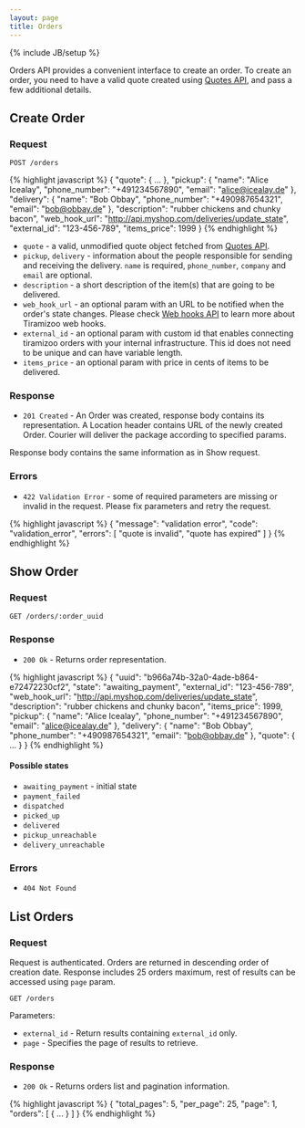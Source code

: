 ```yaml
---
layout: page
title: Orders
---
```

{% include JB/setup %}

Orders API provides a convenient interface to create an
order. To create an order, you need to have a valid quote created
using
[Quotes API](/quotes.html),
and pass a few additional details.

Create Order
------------

### Request

```
POST /orders
```

{% highlight javascript %}
{
  "quote": { ... },
  "pickup": {
    "name": "Alice Icealay",
    "phone_number": "+491234567890",
    "email": "alice@icealay.de"
  },
  "delivery": {
    "name": "Bob Obbay",
    "phone_number": "+490987654321",
    "email": "bob@obbay.de"
  },
  "description": "rubber chickens and chunky bacon",
  "web_hook_url": "http://api.myshop.com/deliveries/update_state",
  "external_id": "123-456-789",
  "items_price": 1999
}
{% endhighlight %}

* `quote` - a valid, unmodified quote object fetched from
  [Quotes API](https://github.com/tiramizoo/dev.tiramizoo.com/blob/master/sections/quotes.md).
* `pickup`, `delivery` - information about the people responsible for
  sending and receiving the delivery. `name` is required,
  `phone_number`, `company` and `email` are optional.
* `description` - a short description of the item(s) that are going to
  be delivered.
* `web_hook_url` - an optional param with an URL to be notified when the
  order's state changes. Please check
  [Web hooks API](/tiramizoo/dev.tiramizoo.com/blob/master/sections/web_hooks.md)
  to learn more about Tiramizoo web hooks.
* `external_id` - an optional param with custom id that enables connecting
  tiramizoo orders with your internal infrastructure. This id does not need
  to be unique and can have variable length.
* `items_price` - an optional param with price in cents of items to be delivered.

### Response

* `201 Created` - An Order was created, response body contains its
  representation. A Location header contains URL of the newly created
  Order. Courier will deliver the package according to specified
  params.

Response body contains the same information as in Show request.

### Errors

* `422 Validation Error` - some of required parameters are missing or
  invalid in the request. Please fix parameters and retry the request.

{% highlight javascript %}
{
  "message": "validation error",
  "code": "validation_error",
  "errors": [
    "quote is invalid",
    "quote has expired"
  ]
}
{% endhighlight %}

Show Order
------------

### Request

```
GET /orders/:order_uuid
```

### Response

* `200 Ok` - Returns order representation.

{% highlight javascript %}
{
  "uuid": "b966a74b-32a0-4ade-b864-e72472230cf2",
  "state": "awaiting_payment",
  "external_id": "123-456-789",
  "web_hook_url": "http://api.myshop.com/deliveries/update_state",
  "description": "rubber chickens and chunky bacon",
  "items_price": 1999,
  "pickup": {
    "name": "Alice Icealay",
    "phone_number": "+491234567890",
    "email": "alice@icealay.de"
  },
  "delivery": {
    "name": "Bob Obbay",
    "phone_number": "+490987654321",
    "email": "bob@obbay.de"
  },
  "quote": { ... }
}
{% endhighlight %}

#### Possible states

* `awaiting_payment` - initial state
* `payment_failed`
* `dispatched`
* `picked_up`
* `delivered`
* `pickup_unreachable`
* `delivery_unreachable`

### Errors

* `404 Not Found`

List Orders
------------

### Request

Request is authenticated. Orders are returned in descending order of creation date. Response includes 25 orders maximum, rest of results can be accessed using `page` param.

```
GET /orders
```

Parameters:

* `external_id` - Return results containing `external_id` only.
* `page` - Specifies the page of results to retrieve.

### Response

* `200 Ok` - Returns orders list and pagination information.

{% highlight javascript %}
{
  "total_pages": 5,
  "per_page": 25,
  "page": 1,
  "orders": [
    { ... }
  ]
}
{% endhighlight %}
